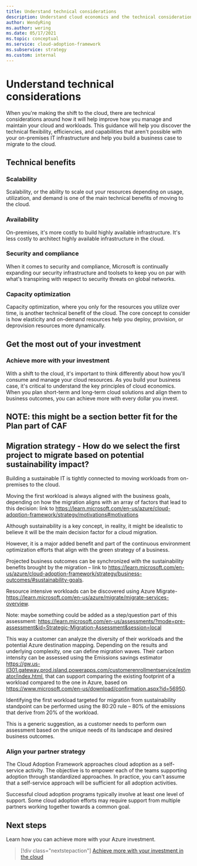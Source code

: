 ```yaml
---
title: Understand technical considerations
description: Understand cloud economics and the technical considerations to help you build a business case to migrate to the cloud
author: WendyRing
ms.author: wering
ms.date: 05/17/2021
ms.topic: conceptual
ms.service: cloud-adoption-framework
ms.subservice: strategy
ms.custom: internal
---
```


# Understand technical considerations

When you're making the shift to the cloud, there are technical considerations around how it will help improve how you manage and maintain your cloud and workloads.
This guidance will help you discover the technical flexibility, efficiencies, and capabilities that aren't possible with your on-premises IT infrastructure and help you build a business case to migrate to the cloud.

## Technical benefits

### Scalability

Scalability, or the ability to scale out your resources depending on usage, utilization, and demand is one of the main technical benefits of moving to the cloud.

### Availability

On-premises, it's more costly to build highly available infrastructure. It's less costly to architect highly available infrastructure in the cloud.

### Security and compliance

When it comes to security and compliance, Microsoft is continually expanding our security infrastructure and toolsets to keep you on par with what's transpiring with respect to security threats on global networks.

### Capacity optimization

Capacity optimization, where you only for the resources you utilize over time, is another technical benefit of the cloud. The core concept to consider is how elasticity and on-demand resources help you deploy, provision, or deprovision resources more dynamically.

## Get the most out of your investment

### Achieve more with your investment

With a shift to the cloud, it's important to think differently about how you'll consume and manage your cloud resources. As you build your business case, it's critical to understand the key principles of cloud economics. When you plan short-term and long-term cloud solutions and align them to business outcomes, you can achieve more with every dollar you invest.

## NOTE: this might be a section better fit for the Plan part of CAF
## Migration strategy - How do we select the first project to migrate based on potential sustainability impact? 
Building a sustainable IT is tightly connected to moving workloads from on-premises to the cloud.

Moving the first workload is always aligned with the business goals, depending on how the migration aligns with an array of factors that lead to this decision: link to https://learn.microsoft.com/en-us/azure/cloud-adoption-framework/strategy/motivations#motivations

Although sustainability is a key concept, in reality, it might be idealistic to believe it will be the main decision factor for a cloud migration.

However, it is a major added benefit and part of the continuous environment optimization efforts that align with the green strategy of a business.

Projected business outcomes can be synchronized with the sustainability benefits brought by the migration – link to https://learn.microsoft.com/en-us/azure/cloud-adoption-framework/strategy/business-outcomes/#sustainability-goals.

Resource intensive workloads can be discovered using Azure Migrate- https://learn.microsoft.com/en-us/azure/migrate/migrate-services-overview.

Note: maybe something could be added as a step/question part of this assessment: https://learn.microsoft.com/en-us/assessments/?mode=pre-assessment&id=Strategic-Migration-Assessment&session=local

This way a customer can analyze the diversity of their workloads and the potential Azure destination mapping. Depending on the results and underlying complexity, one can define migration waves. Their carbon intensity can be assessed using the Emissions savings estimator https://gw.us-il301.gateway.prod.island.powerapps.com/customerenrollmentservice/estimator/index.html, that can support comparing the existing footprint of a workload compared to the one in Azure, based on https://www.microsoft.com/en-us/download/confirmation.aspx?id=56950.

Identifying the first workload targeted for migration from sustainability standpoint can be performed using the 80:20 rule – 80% of the emissions that derive from 20% of the workload.

This is a generic suggestion, as a customer needs to perform own assessment based on the unique needs of its landscape and desired business outcomes.

### Align your partner strategy

The Cloud Adoption Framework approaches cloud adoption as a self-service activity. The objective is to empower each of the teams supporting adoption through standardized approaches. In practice, you can't assume that a self-service approach will be sufficient for all adoption activities.

Successful cloud adoption programs typically involve at least one level of support. Some cloud adoption efforts may require support from multiple partners working together towards a common goal.

## Next steps

Learn how you can achieve more with your Azure investment.

> [!div class="nextstepaction"]
> [Achieve more with your investment in the cloud](../achieve-more.md)
